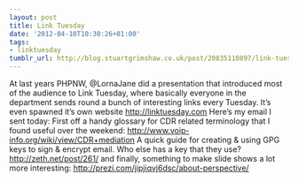 ```yaml
---
layout: post
title: Link Tuesday
date: '2012-04-10T10:30:26+01:00'
tags:
- linktuesday
tumblr_url: http://blog.stuartgrimshaw.co.uk/post/20835110897/link-tuesday
---
```

At last years PHPNW, @LornaJane did a presentation that introduced most of the audience to Link Tuesday, where basically everyone in the department sends round a bunch of interesting links every Tuesday. It’s even spawned it’s own website http://linktuesday.com
Here’s my email I sent today:
First off a handy glossary for CDR related terminology that I found useful over the weekend:
http://www.voip-info.org/wiki/view/CDR+mediation
A quick guide for creating & using GPG keys to sign & encrypt email. Who else has a key that they use?
http://zeth.net/post/261/
and finally, something to make slide shows a lot more interesting:
http://prezi.com/jipjiqvj6dsc/about-perspective/
